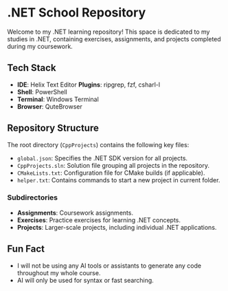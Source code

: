 # .NET School Repository

Welcome to my .NET learning repository! This space is dedicated to my studies in .NET, containing exercises, assignments, and projects completed during my coursework.

## Tech Stack

- **IDE**: Helix Text Editor **Plugins**: ripgrep, fzf, csharl-l
- **Shell**: PowerShell
- **Terminal**: Windows Terminal
- **Browser**: QuteBrowser

## Repository Structure

The root directory (`CppProjects`) contains the following key files:

- `global.json`: Specifies the .NET SDK version for all projects.
- `CppProjects.sln`: Solution file grouping all projects in the repository.
- `CMakeLists.txt`: Configuration file for CMake builds (if applicable).
- `helper.txt`: Contains commands to start a new project in current folder.

### Subdirectories

- **Assignments**: Coursework assignments.
- **Exercises**: Practice exercises for learning .NET concepts.
- **Projects**: Larger-scale projects, including individual .NET applications.


## Fun Fact

- I will not be using any AI tools or assistants to generate any code throughout my whole course.
- AI will only be used for syntax or fast searching.
